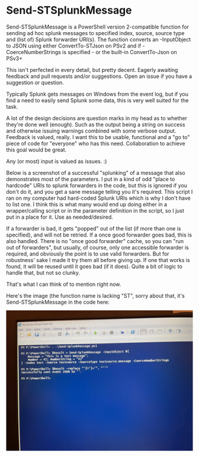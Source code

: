 # Send-STSplunkMessage
Send-STSplunkMessage is a PowerShell version 2-compatible function for sending ad hoc splunk messages to specified index, source, source type and (list of) Splunk forwarder URI(s). The function converts an -InputObject to JSON using either ConvertTo-STJson on PSv2 and if -CoerceNumberStrings is specified - or the built-in ConvertTo-Json on PSv3+

This isn't perfected in every detail, but pretty decent. Eagerly awaiting feedback and pull requests and/or suggestions. Open an issue if you have a suggestion
or question.

Typically Splunk gets messages on Windows from the event log, but if you find a need to easily send Splunk some data, this is very well suited for the task.

A lot of the design decisions are question marks in my head as to whether they're done well (enough). Such as the output being a string on success and
otherwise issuing warnings combined with some verbose output. Feedback is valued, really. I want this to be usable, functional and a "go to" piece of
code for "everyone" who has this need. Collaboration to achieve this goal would be great.

Any (or most) input is valued as issues. :)

Below is a screenshot of a successful "splunking" of a message that also demonstrates most of the parameters. I put in a kind of odd "place to hardcode"
URIs to splunk forwarders in the code, but this is ignored if you don't do it, and you get a sane message telling you it's required. This script I ran on my
computer had hard-coded Splunk URIs which is why I don't have to list one. I think this is what many would end up doing either in a wrapper/calling script
or in the parameter definition in the script, so I just put in a place for it. Use as needed/desired.

If a forwarder is bad, it gets "popped" out of the list (if more than one is specified), and will not be retried. If a once good forwarder goes bad, this
is also handled. There is no "once good forwarder" cache, so you can "run out of forwarders", but usually, of course, only one accessible forwarder is required,
and obviously the point is to use valid forwarders. But for robustness' sake I made it try them all before giving up. If one that works is found, it will be reused
until it goes bad (if it does). Quite a bit of logic to handle that, but not so clunky.

That's what I can think of to mention right now.

Here's the image (the function name is lacking "ST", sorry about that, it's Send-STSplunkMessage in the code here:

![splunked_message_demo](/Images/20210601splunktest.jpg)

